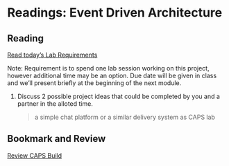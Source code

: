 Readings: Event Driven Architecture
===================================

Reading
-------

[Read today’s Lab Requirements](https://codefellows.github.io/code-401-javascript-guide/curriculum/class-14/lab/)

Note: Requirement is to spend one lab session working on this project, however additional time may be an option. Due date will be given in class and we’ll present briefly at the beginning of the next module.

1. Discuss 2 possible project ideas that could be completed by you and a partner in the alloted time.
    > a simple chat platform or a similar delivery system as CAPS lab

Bookmark and Review
-------------------

[Review CAPS Build](https://codefellows.github.io/code-401-javascript-guide/curriculum/apps-and-libraries/caps/)
